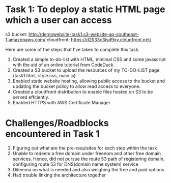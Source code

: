 # Task 1: To deploy a static HTML page which a user can access

s3 bucket: http://demowebsite-task1.s3-website-ap-southeast-1.amazonaws.com/
cloudfront: https://d2fj33c3isd9xv.cloudfront.net/

Here are some of the steps that I've taken to complete this task.
1. Created a simple to-do-list with HTML, minimal CSS and some javascript with the aid of an online tutorial from CodeDuck.
2. Created a S3 bucket to upload the resources of my TO-DO-LIST page (task1.html, style.css, main.js).
3. Enabled static website hosting, allowing public access to the bucket and updating the bucket policy to allow read access to everyone.
4. Created a cloudfront distribution to enable files hosted on S3 to be served effciently.
5. Enabled HTTPS with AWS Certificate Manager

# Challenges/Roadblocks encountered in Task 1

1. Figuring out what are the pre-requisites for each step within the task
2. Unable to redeem a free domain under freenom and other free domain services. Hence, did not pursue the route 53 path of registering domain, configuring route 53 for DNS(domain name system) service
3. Dilemma on what is needed and also weighing the free and paid options
4. Had trouble linking the architecture together
